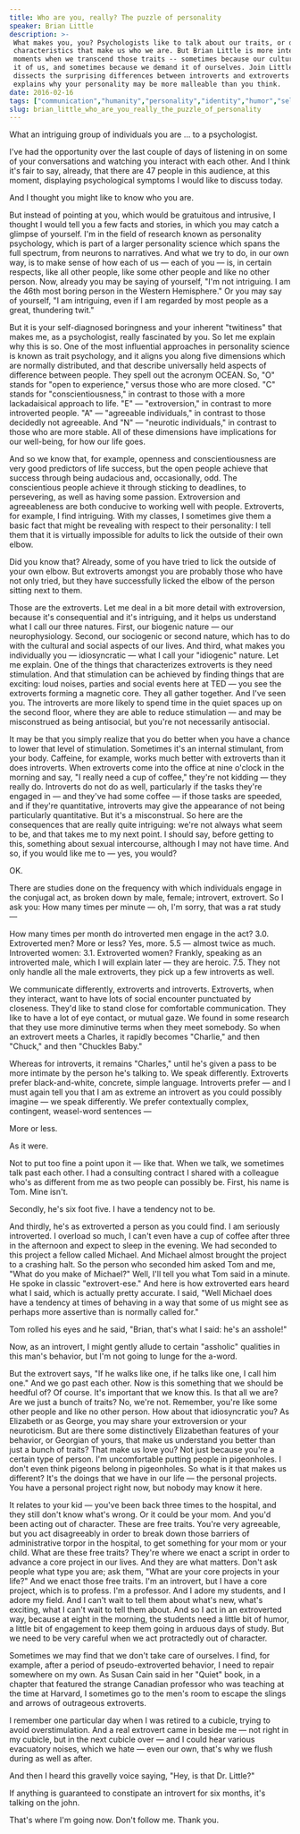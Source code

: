 ```yaml
---
title: Who are you, really? The puzzle of personality
speaker: Brian Little
description: >-
 What makes you, you? Psychologists like to talk about our traits, or defined
 characteristics that make us who we are. But Brian Little is more interested in
 moments when we transcend those traits -- sometimes because our culture demands
 it of us, and sometimes because we demand it of ourselves. Join Little as he
 dissects the surprising differences between introverts and extroverts and
 explains why your personality may be more malleable than you think.
date: 2016-02-16
tags: ["communication","humanity","personality","identity","humor","self","psychology","introvert","ted-books"]
slug: brian_little_who_are_you_really_the_puzzle_of_personality
---
```


What an intriguing group of individuals you are ... to a psychologist.

I've had the opportunity over the last couple of days of listening in on some of your
conversations and watching you interact with each other. And I think it's fair to say,
already, that there are 47 people in this audience, at this moment, displaying
psychological symptoms I would like to discuss today.

And I thought you might like to know who you are.

But instead of pointing at you, which would be gratuitous and intrusive, I thought I would
tell you a few facts and stories, in which you may catch a glimpse of yourself. I'm in the
field of research known as personality psychology, which is part of a larger personality
science which spans the full spectrum, from neurons to narratives. And what we try to do,
in our own way, is to make sense of how each of us — each of you — is, in certain
respects, like all other people, like some other people and like no other person. Now,
already you may be saying of yourself, "I'm not intriguing. I am the 46th most boring
person in the Western Hemisphere." Or you may say of yourself, "I am intriguing, even if I
am regarded by most people as a great, thundering twit."

But it is your self-diagnosed boringness and your inherent "twitiness" that makes me, as a
psychologist, really fascinated by you. So let me explain why this is so. One of the most
influential approaches in personality science is known as trait psychology, and it aligns
you along five dimensions which are normally distributed, and that describe universally
held aspects of difference between people. They spell out the acronym OCEAN. So, "O"
stands for "open to experience," versus those who are more closed. "C" stands for
"conscientiousness," in contrast to those with a more lackadaisical approach to life. "E"
— "extroversion," in contrast to more introverted people. "A" — "agreeable individuals,"
in contrast to those decidedly not agreeable. And "N" — "neurotic individuals," in
contrast to those who are more stable. All of these dimensions have implications for our
well-being, for how our life goes.

And so we know that, for example, openness and conscientiousness are very good predictors
of life success, but the open people achieve that success through being audacious and,
occasionally, odd. The conscientious people achieve it through sticking to deadlines, to
persevering, as well as having some passion. Extroversion and agreeableness are both
conducive to working well with people. Extroverts, for example, I find intriguing. With my
classes, I sometimes give them a basic fact that might be revealing with respect to their
personality: I tell them that it is virtually impossible for adults to lick the outside of
their own elbow.

Did you know that? Already, some of you have tried to lick the outside of your own elbow.
But extroverts amongst you are probably those who have not only tried, but they have
successfully licked the elbow of the person sitting next to them.

Those are the extroverts. Let me deal in a bit more detail with extroversion, because it's
consequential and it's intriguing, and it helps us understand what I call our three
natures. First, our biogenic nature — our neurophysiology. Second, our sociogenic or
second nature, which has to do with the cultural and social aspects of our lives. And
third, what makes you individually you — idiosyncratic — what I call your "idiogenic"
nature. Let me explain. One of the things that characterizes extroverts is they need
stimulation. And that stimulation can be achieved by finding things that are exciting:
loud noises, parties and social events here at TED — you see the extroverts forming a
magnetic core. They all gather together. And I've seen you. The introverts are more likely
to spend time in the quiet spaces up on the second floor, where they are able to reduce
stimulation — and may be misconstrued as being antisocial, but you're not necessarily
antisocial.

It may be that you simply realize that you do better when you have a chance to lower that
level of stimulation. Sometimes it's an internal stimulant, from your body. Caffeine, for
example, works much better with extroverts than it does introverts. When extroverts come
into the office at nine o'clock in the morning and say, "I really need a cup of coffee,"
they're not kidding — they really do. Introverts do not do as well, particularly if the
tasks they're engaged in — and they've had some coffee — if those tasks are speeded, and
if they're quantitative, introverts may give the appearance of not being particularly
quantitative. But it's a misconstrual. So here are the consequences that are really quite
intriguing: we're not always what seem to be, and that takes me to my next point. I should
say, before getting to this, something about sexual intercourse, although I may not have
time. And so, if you would like me to — yes, you would?

OK.

There are studies done on the frequency with which individuals engage in the conjugal act,
as broken down by male, female; introvert, extrovert. So I ask you: How many times per
minute — oh, I'm sorry, that was a rat study —

How many times per month do introverted men engage in the act? 3.0. Extroverted men? More
or less? Yes, more. 5.5 — almost twice as much. Introverted women: 3.1. Extroverted women?
Frankly, speaking as an introverted male, which I will explain later — they are heroic.
7.5. They not only handle all the male extroverts, they pick up a few introverts as
well.

We communicate differently, extroverts and introverts. Extroverts, when they interact,
want to have lots of social encounter punctuated by closeness. They'd like to stand close
for comfortable communication. They like to have a lot of eye contact, or mutual gaze. We
found in some research that they use more diminutive terms when they meet somebody. So
when an extrovert meets a Charles, it rapidly becomes "Charlie," and then "Chuck," and
then "Chuckles Baby."

Whereas for introverts, it remains "Charles," until he's given a pass to be more intimate
by the person he's talking to. We speak differently. Extroverts prefer black-and-white,
concrete, simple language. Introverts prefer — and I must again tell you that I am as
extreme an introvert as you could possibly imagine — we speak differently. We prefer
contextually complex, contingent, weasel-word sentences —

More or less.

As it were.

Not to put too fine a point upon it — like that. When we talk, we sometimes talk past each
other. I had a consulting contract I shared with a colleague who's as different from me as
two people can possibly be. First, his name is Tom. Mine isn't.

Secondly, he's six foot five. I have a tendency not to be.

And thirdly, he's as extroverted a person as you could find. I am seriously introverted. I
overload so much, I can't even have a cup of coffee after three in the afternoon and
expect to sleep in the evening. We had seconded to this project a fellow called Michael.
And Michael almost brought the project to a crashing halt. So the person who seconded him
asked Tom and me, "What do you make of Michael?" Well, I'll tell you what Tom said in a
minute. He spoke in classic "extrovert-ese." And here is how extroverted ears heard what I
said, which is actually pretty accurate. I said, "Well Michael does have a tendency at
times of behaving in a way that some of us might see as perhaps more assertive than is
normally called for."

Tom rolled his eyes and he said, "Brian, that's what I said: he's an asshole!"

Now, as an introvert, I might gently allude to certain "assholic" qualities in this man's
behavior, but I'm not going to lunge for the a-word.

But the extrovert says, "If he walks like one, if he talks like one, I call him one." And
we go past each other. Now is this something that we should be heedful of? Of course. It's
important that we know this. Is that all we are? Are we just a bunch of traits? No, we're
not. Remember, you're like some other people and like no other person. How about that
idiosyncratic you? As Elizabeth or as George, you may share your extroversion or your
neuroticism. But are there some distinctively Elizabethan features of your behavior, or
Georgian of yours, that make us understand you better than just a bunch of traits? That
make us love you? Not just because you're a certain type of person. I'm uncomfortable
putting people in pigeonholes. I don't even think pigeons belong in pigeonholes. So what
is it that makes us different? It's the doings that we have in our life — the personal
projects. You have a personal project right now, but nobody may know it
here.

It relates to your kid — you've been back three times to the hospital, and they still
don't know what's wrong. Or it could be your mom. And you'd been acting out of character.
These are free traits. You're very agreeable, but you act disagreeably in order to break
down those barriers of administrative torpor in the hospital, to get something for your
mom or your child. What are these free traits? They're where we enact a script in order to
advance a core project in our lives. And they are what matters. Don't ask people what type
you are; ask them, "What are your core projects in your life?" And we enact those free
traits. I'm an introvert, but I have a core project, which is to profess. I'm a professor.
And I adore my students, and I adore my field. And I can't wait to tell them about what's
new, what's exciting, what I can't wait to tell them about. And so I act in an extroverted
way, because at eight in the morning, the students need a little bit of humor, a little
bit of engagement to keep them going in arduous days of study. But we need to be very
careful when we act protractedly out of character.

Sometimes we may find that we don't take care of ourselves. I find, for example, after a
period of pseudo-extroverted behavior, I need to repair somewhere on my own. As Susan Cain
said in her "Quiet" book, in a chapter that featured the strange Canadian professor who
was teaching at the time at Harvard, I sometimes go to the men's room to escape the slings
and arrows of outrageous extroverts.

I remember one particular day when I was retired to a cubicle, trying to avoid
overstimulation. And a real extrovert came in beside me — not right in my cubicle, but in
the next cubicle over — and I could hear various evacuatory noises, which we hate — even
our own, that's why we flush during as well as after.

And then I heard this gravelly voice saying, "Hey, is that Dr. Little?"

If anything is guaranteed to constipate an introvert for six months, it's talking on the
john.

That's where I'm going now. Don't follow me. Thank you.

<!--
ad_duration=3.33
comment_count=79
event="TED2016"
external_start_time=0
has_talk_citation=0
intro_duration=11.82
is_subtitle_required="False"
is_talk_featured="True"
language="en"
language_swap="False"
native_language="en"
number_of_related_talks=6
number_of_speakers=1
number_of_subtitled_videos=31
number_of_tags=9
number_of_talk_download_languages=32
number_of_talk_more_resources=2
number_of_talk_recommendations=0
number_of_talks_take_actions=0
post_ad_duration=0.83
published_timestamp="2016-06-23 15:05:37"
recording_date="2016-02-16"
speaker_description="Personality researcher"
speaker_is_published=1
speaker_name="Brian Little"
speaker_what_others_say="I defy you to read his book and not change the way you think about your friends, your family, and yourself."
talk_name="Who are you, really? The puzzle of personality"
talks_tags=["communication","humanity","personality","identity","humor","self","psychology","introvert","ted-books"]
talks_take_action=[]
url_audio="https://download.ted.com/talks/BrianLittle_2016.mp3?apikey=acme-roadrunner"
url_photo_speaker="https://pe.tedcdn.com/images/ted/69695eaed49e02f58b1e49d22563be8f964a29d6_254x191.jpg"
url_photo_talk="https://s3.amazonaws.com/talkstar-photos/uploads/2856c378-c9b4-49ed-95bc-3d245ddd06cc/BrianLittle_2016-embed.jpg"
url_webpage="https://www.ted.com/talks/brian_little_who_are_you_really_the_puzzle_of_personality"
video_type_name="TED Stage Talk"
-->